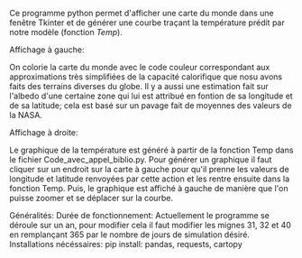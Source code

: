 Ce programme python permet d'afficher une carte du monde dans une fenêtre Tkinter et de générer une courbe traçant la température prédit par notre modèle (fonction *Temp*).

Affichage à gauche:

On colorie la carte du monde avec le code couleur correspondant aux approximations très simplifiées de la capacité calorifique que nosu avons faits des terrains diverses du globe.
Il y a aussi une estimation fait sur l'albedo d'une certaine zone qui lui est attribué en fontion de sa longitude et de sa latitude; cela est basé sur un pavage fait de moyennes des valeurs de la NASA.

Affichage à droite:

Le graphique de la température est généré à partir de la fonction Temp dans le fichier Code_avec_appel_biblio.py. Pour générer un graphique il faut cliquer sur un endroit sur la carte à gauche pour qu'il prenne les valeurs de longitude et latitude renvoyées par cette action et les rentre ensuite dans la fonction Temp. Puis, le graphique est affiché à gauche de manière que l'on puisse zoomer et se déplacer sur la courbe. 

Généralités:
Durée de fonctionnement: Actuellement le programme se déroule sur un an, pour modifier cela il faut modifier les mignes 31, 32 et 40 en remplançant 365 par le nombre de jours de simulation désiré.
Installations nécéssaires: 
pip install: pandas, requests, cartopy


